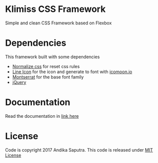# Klimiss CSS Framework
Simple and clean CSS Framework based on Flexbox

# Dependencies
This framework built with some dependencies
- [Normalize css](https://github.com/necolas/normalize.css) for reset css rules
- [Line Icon](https://www.elegantthemes.com/blog/freebie-of-the-week/free-line-style-icons) for the icon and generate to font with [icomoon.io](https://icomoon.io)
- [Montserrat](https://fonts.google.com/specimen/Montserrat) for the base font family
- [jQuery](https://jquery.com)

# Documentation
Read the documentation in [link here](https://andikasputra.github.io/klimisscss)

# License
Code is copyright 2017 Andika Saputra. This code is released under [MIT License](LICENSE)